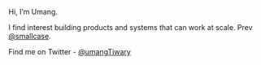 Hi, I’m Umang.

I find interest building products and systems that can work at scale. Prev [@smallcase](https://smallcase.com).

Find me on Twitter - [@umangTiwary](https://twitter.com/umangTiwary)
